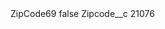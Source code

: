<?xml version="1.0" encoding="UTF-8"?>
<CustomMetadata xmlns="http://soap.sforce.com/2006/04/metadata" xmlns:xsi="http://www.w3.org/2001/XMLSchema-instance" xmlns:xsd="http://www.w3.org/2001/XMLSchema">
    <label>ZipCode69</label>
    <protected>false</protected>
    <values>
        <field>Zipcode__c</field>
        <value xsi:type="xsd:string">21076</value>
    </values>
</CustomMetadata>
